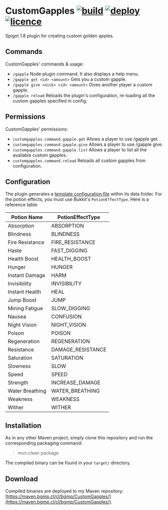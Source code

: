 CustomGapples [![build](https://github.com/BGMP/CustomGapples/actions/workflows/build.yml/badge.svg)](https://github.com/BGMP/CustomGapples/actions/workflows/build.yml) [![deploy](https://github.com/BGMP/CustomGapples/actions/workflows/deploy.yml/badge.svg)](https://github.com/BGMP/CustomGapples/actions/workflows/deploy.yml) [![licence](https://gitlicense.com/badge/BGMP/CustomGapples)](https://github.com/BGMP/CustomGapples/blob/master/LICENCE.md)
===
Spigot 1.8 plugin for creating custom golden apples.

## Commands
CustomGapples' commands & usage:
  - `/gapple` Node plugin command. It also displays a help menu.
  - `/gapple get <id> <amount>` Gets you a custom gapple.
  - `/gapple give <nick> <id> <amount>` Gives another player a custom gapple.
  - `/gapple reload` Reloads the plugin's configuration, re-loading all the custom gapples specified in config.
  
## Permissions
CustomGapples' permissions:
  - `customgapples.command.gapple.get` Allows a player to use /gapple get.
  - `customgapples.command.gapple.give` Allows a player to use /gapple give.
  - `customgapples.command.gapple.list` Allows a player to list all the available custom gapples.
  - `customgapples.command.reload` Reloads all custom gapples from configuration.

## Configuration
The plugin generates a [template configuration file](https://github.com/BGMP/CustomGapples/blob/master/src/main/resources/config.yml)
within its data folder. For the potion effects, you must use Bukkit's `PotionEffectType`. Here is a reference table:

| Potion Name     | PotionEffectType  |
---               |                 ---
| Absorption      | ABSORPTION        |
| Blindness       | BLINDNESS         |
| Fire Resistance | FIRE_RESISTANCE   |
| Haste           | FAST_DIGGING      |
| Health Boost    | HEALTH_BOOST      |
| Hunger          | HUNGER            |
| Instant Damage  | HARM              |
| Invisibility    | INVISIBILITY      |
| Instant Health  | HEAL              |
| Jump Boost      | JUMP              |
| Mining Fatigue  | SLOW_DIGGING      |
| Nausea          | CONFUSION         |
| Night Vision    | NIGHT_VISION      |
| Poison          | POISON            |
| Regeneration    | REGENERATION      |
| Resistance      | DAMAGE_RESISTANCE |
| Saturation      | SATURATION        |
| Slowness        | SLOW              |
| Speed           | SPEED             |
| Strength        | INCREASE_DAMAGE   |
| Water Breathing | WATER_BREATHING   |
| Weakness        | WEAKNESS          |
| Wither          | WITHER            |
 
## Installation
As in any other Maven project, simply clone this repository and run the corresponding packaging command:

  > mvn clean package

The compiled binary can be found in your `target/` directory.

## Download
Compiled binaries are deployed to my Maven repository: [https://maven.bgmp.cl/cl/bgmp/CustomGapples/](https://maven.bgmp.cl/cl/bgmp/CustomGapples/).

